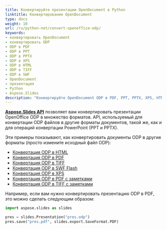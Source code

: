 ```yaml
---
title: Конвертируйте презентации OpenDocument в Python
linktitle: Конвертирование OpenDocument
type: docs
weight: 10
url: /ru/python-net/convert-openoffice-odp/
keywords:
- конвертировать OpenDocument
- конвертировать ODP
- ODP в PDF
- ODP в PPT
- ODP в PPTX
- ODP в XPS
- ODP в HTML
- ODP в TIFF
- ODP в SWF
- OpenDocument
- презентация
- Python
- Aspose.Slides
description: "Конвертируйте OpenDocument ODP в PDF, PPT, PPTX, XPS, HTML, TIFF или SWF в Python с помощью Aspose.Slides: примеры кода, высокая точность, пакетное преобразование и настройка."
---
```


[**Aspose.Slides API**](https://products.aspose.com/slides/python-net/) позволяет вам конвертировать презентации OpenOffice ODP в множество форматов. API, используемый для конвертации ODP файлов в другие форматы документов, такой же, как и для операций конвертации PowerPoint (PPT и PPTX).

Эти примеры показывают, как конвертировать документы ODP в другие форматы (просто измените исходный файл ODP):

- [Конвертация ODP в HTML](/slides/ru/python-net/convert-powerpoint-ppt-and-pptx-to-html/)
- [Конвертация ODP в PDF](/slides/ru/python-net/convert-powerpoint-ppt-and-pptx-to-pdf/)
- [Конвертация ODP в TIFF](/slides/ru/python-net/convert-powerpoint-to-tiff/)
- [Конвертация ODP в SWF Flash](/slides/ru/python-net/convert-powerpoint-ppt-and-pptx-to-swf-flash/)
- [Конвертация ODP в XPS](/slides/ru/python-net/convert-powerpoint-ppt-and-pptx-to-microsoft-xps-document/)
- [Конвертация ODP в PDF с заметками](/slides/ru/python-net/convert-powerpoint-ppt-and-pptx-to-pdf-with-notes/)
- [Конвертация ODP в TIFF с заметками](/slides/ru/python-net/convert-powerpoint-ppt-and-pptx-to-tiff-with-notes/)

Например, если вам нужно конвертировать презентацию ODP в PDF, это можно сделать следующим образом:

```py
import aspose.slides as slides

pres = slides.Presentation("pres.odp")
pres.save("pres.pdf", slides.export.SaveFormat.PDF)
```